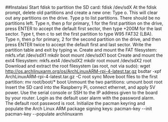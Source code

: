 ##Instalasi
Start fdisk to partition the SD card:
fdisk /dev/sdX
At the fdisk prompt, delete old partitions and create a new one:
Type o. This will clear out any partitions on the drive.
Type p to list partitions. There should be no partitions left.
Type n, then p for primary, 1 for the first partition on the drive, press ENTER to accept the default first sector, then type +200M for the last sector.
Type t, then c to set the first partition to type W95 FAT32 (LBA).
Type n, then p for primary, 2 for the second partition on the drive, and then press ENTER twice to accept the default first and last sector.
Write the partition table and exit by typing w.
Create and mount the FAT filesystem:
mkfs.vfat /dev/sdX1
mkdir boot
mount /dev/sdX1 boot
Create and mount the ext4 filesystem:
mkfs.ext4 /dev/sdX2
mkdir root
mount /dev/sdX2 root
Download and extract the root filesystem (as root, not via sudo):
wget http://os.archlinuxarm.org/os/ArchLinuxARM-rpi-4-latest.tar.gz
bsdtar -xpf ArchLinuxARM-rpi-4-latest.tar.gz -C root
sync
Move boot files to the first partition:
mv root/boot/* boot
Unmount the two partitions:
umount boot root
Insert the SD card into the Raspberry Pi, connect ethernet, and apply 5V power.
Use the serial console or SSH to the IP address given to the board by your router.
Login as the default user alarm with the password alarm.
The default root password is root.
Initialize the pacman keyring and populate the Arch Linux ARM package signing keys:
pacman-key --init
pacman-key --populate archlinuxarm

